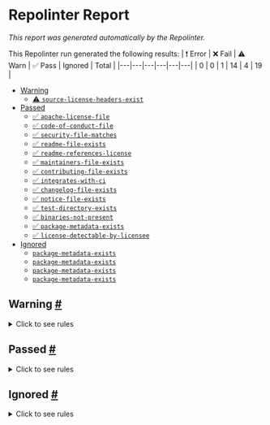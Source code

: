 # Repolinter Report

*This report was generated automatically by the Repolinter.*

This Repolinter run generated the following results:
| ❗  Error | ❌  Fail | ⚠️  Warn | ✅  Pass | Ignored | Total |
|---|---|---|---|---|---|
| 0 | 0 | 1 | 14 | 4 | 19 |

- [Warning](#user-content-warning)
  - [⚠️ `source-license-headers-exist`](#user-content--source-license-headers-exist)
- [Passed](#user-content-passed)
  - [✅ `apache-license-file`](#user-content--apache-license-file)
  - [✅ `code-of-conduct-file`](#user-content--code-of-conduct-file)
  - [✅ `security-file-matches`](#user-content--security-file-matches)
  - [✅ `readme-file-exists`](#user-content--readme-file-exists)
  - [✅ `readme-references-license`](#user-content--readme-references-license)
  - [✅ `maintainers-file-exists`](#user-content--maintainers-file-exists)
  - [✅ `contributing-file-exists`](#user-content--contributing-file-exists)
  - [✅ `integrates-with-ci`](#user-content--integrates-with-ci)
  - [✅ `changelog-file-exists`](#user-content--changelog-file-exists)
  - [✅ `notice-file-exists`](#user-content--notice-file-exists)
  - [✅ `test-directory-exists`](#user-content--test-directory-exists)
  - [✅ `binaries-not-present`](#user-content--binaries-not-present)
  - [✅ `package-metadata-exists`](#user-content--package-metadata-exists)
  - [✅ `license-detectable-by-licensee`](#user-content--license-detectable-by-licensee)
- [Ignored](#user-content-ignored)
  - [`package-metadata-exists`](#user-content-package-metadata-exists)
  - [`package-metadata-exists`](#user-content-package-metadata-exists)
  - [`package-metadata-exists`](#user-content-package-metadata-exists)
  - [`package-metadata-exists`](#user-content-package-metadata-exists)

## Warning <a href="#user-content-warning" id="warning">#</a>

<details>
<summary>Click to see rules</summary>

### ⚠️ `source-license-headers-exist` <a href="#user-content--source-license-headers-exist" id="-source-license-headers-exist">#</a>

Below is a list of files or patterns that failed:

- `protoutil/fakes/signer_serializer.go`: The first 7 lines do not contain the pattern(s): Copyright, License.
- `common/configtx/mock/policy.go`: The first 7 lines do not contain the pattern(s): Copyright, License.
- `common/configtx/mock/policy_manager.go`: The first 7 lines do not contain the pattern(s): Copyright, License.
- `common/deliver/mock/block_iterator.go`: The first 7 lines do not contain the pattern(s): Copyright, License.
- `common/deliver/mock/block_reader.go`: The first 7 lines do not contain the pattern(s): Copyright, License.
- `common/deliver/mock/chain.go`: The first 7 lines do not contain the pattern(s): Copyright, License.
- `common/deliver/mock/chain_manager.go`: The first 7 lines do not contain the pattern(s): Copyright, License.
- `common/deliver/mock/filtered_response_sender.go`: The first 7 lines do not contain the pattern(s): Copyright, License.
- `common/deliver/mock/inspector.go`: The first 7 lines do not contain the pattern(s): Copyright, License.
- `common/deliver/mock/policy_checker.go`: The first 7 lines do not contain the pattern(s): Copyright, License.
- `common/deliver/mock/private_data_response_sender.go`: The first 7 lines do not contain the pattern(s): Copyright, License.
- `common/deliver/mock/receiver.go`: The first 7 lines do not contain the pattern(s): Copyright, License.
- `common/deliver/mock/response_sender.go`: The first 7 lines do not contain the pattern(s): Copyright, License.
- `common/fabhttp/fakes/logger.go`: The first 7 lines do not contain the pattern(s): Copyright, License.
- `common/flogging/mock/observer.go`: The first 7 lines do not contain the pattern(s): Copyright, License.
- `common/flogging/mock/write_syncer.go`: The first 7 lines do not contain the pattern(s): Copyright, License.
- `common/grpclogging/fakes/echo_service.go`: The first 7 lines do not contain the pattern(s): Copyright, License.
- `common/grpclogging/fakes/leveler.go`: The first 7 lines do not contain the pattern(s): Copyright, License.
- `common/grpcmetrics/fakes/echo_service.go`: The first 7 lines do not contain the pattern(s): Copyright, License.
- `common/metrics/metricsfakes/counter.go`: The first 7 lines do not contain the pattern(s): Copyright, License.
- `common/metrics/metricsfakes/gauge.go`: The first 7 lines do not contain the pattern(s): Copyright, License.
- `common/metrics/metricsfakes/histogram.go`: The first 7 lines do not contain the pattern(s): Copyright, License.
- `common/metrics/metricsfakes/provider.go`: The first 7 lines do not contain the pattern(s): Copyright, License.
- `core/chaincode/fake/application_config_retriever.go`: The first 7 lines do not contain the pattern(s): Copyright, License.
- `core/chaincode/fake/context_registry.go`: The first 7 lines do not contain the pattern(s): Copyright, License.
- `core/chaincode/fake/launch_registry.go`: The first 7 lines do not contain the pattern(s): Copyright, License.
- `core/chaincode/fake/message_handler.go`: The first 7 lines do not contain the pattern(s): Copyright, License.
- `core/chaincode/fake/query_response_builder.go`: The first 7 lines do not contain the pattern(s): Copyright, License.
- `core/chaincode/fake/registry.go`: The first 7 lines do not contain the pattern(s): Copyright, License.
- `core/chaincode/mock/acl_provider.go`: The first 7 lines do not contain the pattern(s): Copyright, License.
- `core/chaincode/mock/application_capabilities.go`: The first 7 lines do not contain the pattern(s): Copyright, License.
- `core/chaincode/mock/application_config.go`: The first 7 lines do not contain the pattern(s): Copyright, License.
- `core/chaincode/mock/ccstreamhandler.go`: The first 7 lines do not contain the pattern(s): Copyright, License.
- `core/chaincode/mock/cert_generator.go`: The first 7 lines do not contain the pattern(s): Copyright, License.
- `core/chaincode/mock/chaincode_stream.go`: The first 7 lines do not contain the pattern(s): Copyright, License.
- `core/chaincode/mock/collection_store.go`: The first 7 lines do not contain the pattern(s): Copyright, License.
- `core/chaincode/mock/connectionhandler.go`: The first 7 lines do not contain the pattern(s): Copyright, License.
- `core/chaincode/mock/container_router.go`: The first 7 lines do not contain the pattern(s): Copyright, License.
- `core/chaincode/mock/history_query_executor.go`: The first 7 lines do not contain the pattern(s): Copyright, License.
- `core/chaincode/mock/invoker.go`: The first 7 lines do not contain the pattern(s): Copyright, License.
- `core/chaincode/mock/ledger_getter.go`: The first 7 lines do not contain the pattern(s): Copyright, License.
- `core/chaincode/mock/lifecycle.go`: The first 7 lines do not contain the pattern(s): Copyright, License.
- `core/chaincode/mock/peer_ledger.go`: The first 7 lines do not contain the pattern(s): Copyright, License.
- `core/chaincode/mock/policy.go`: The first 7 lines do not contain the pattern(s): Copyright, License.
- `core/chaincode/mock/policy_manager.go`: The first 7 lines do not contain the pattern(s): Copyright, License.
- `core/chaincode/mock/resources.go`: The first 7 lines do not contain the pattern(s): Copyright, License.
- `core/chaincode/mock/results_iterator.go`: The first 7 lines do not contain the pattern(s): Copyright, License.
- `core/chaincode/mock/runtime.go`: The first 7 lines do not contain the pattern(s): Copyright, License.
- `core/chaincode/mock/transaction_registry.go`: The first 7 lines do not contain the pattern(s): Copyright, License.
- `core/chaincode/mock/tx_simulator.go`: The first 7 lines do not contain the pattern(s): Copyright, License.
- `core/container/mock/docker_builder.go`: The first 7 lines do not contain the pattern(s): Copyright, License.
- `core/container/mock/external_builder.go`: The first 7 lines do not contain the pattern(s): Copyright, License.
- `core/container/mock/instance.go`: The first 7 lines do not contain the pattern(s): Copyright, License.
- `core/container/mock/package_provider.go`: The first 7 lines do not contain the pattern(s): Copyright, License.
- `core/deliverservice/fake/ledger_info.go`: The first 7 lines do not contain the pattern(s): Copyright, License.
- `core/dispatcher/mock/protobuf.go`: The first 7 lines do not contain the pattern(s): Copyright, License.
- `core/endorser/fake/channel_fetcher.go`: The first 7 lines do not contain the pattern(s): Copyright, License.
- `core/endorser/fake/history_query_executor.go`: The first 7 lines do not contain the pattern(s): Copyright, License.
- `core/endorser/fake/id_deserializer.go`: The first 7 lines do not contain the pattern(s): Copyright, License.
- `core/endorser/fake/identity.go`: The first 7 lines do not contain the pattern(s): Copyright, License.
- `core/endorser/fake/prvt_data_distributor.go`: The first 7 lines do not contain the pattern(s): Copyright, License.
- `core/endorser/fake/query_executor.go`: The first 7 lines do not contain the pattern(s): Copyright, License.
- `core/endorser/fake/support.go`: The first 7 lines do not contain the pattern(s): Copyright, License.
- `core/endorser/fake/tx_simulator.go`: The first 7 lines do not contain the pattern(s): Copyright, License.
- `core/ledger/mock/cc_event_listener.go`: The first 7 lines do not contain the pattern(s): Copyright, License.
- `core/ledger/mock/cc_event_provider.go`: The first 7 lines do not contain the pattern(s): Copyright, License.
- `core/ledger/mock/custom_tx_processor.go`: The first 7 lines do not contain the pattern(s): Copyright, License.
- `core/ledger/mock/deployed_ccinfo_provider.go`: The first 7 lines do not contain the pattern(s): Copyright, License.
- `core/ledger/mock/health_check_registry.go`: The first 7 lines do not contain the pattern(s): Copyright, License.
- `core/ledger/mock/membership_info_provider.go`: The first 7 lines do not contain the pattern(s): Copyright, License.
- `core/ledger/mock/query_executor.go`: The first 7 lines do not contain the pattern(s): Copyright, License.
- `core/ledger/mock/state_listener.go`: The first 7 lines do not contain the pattern(s): Copyright, License.
- `core/ledger/mock/tx_simulator.go`: The first 7 lines do not contain the pattern(s): Copyright, License.
- `core/middleware/fakes/http_handler.go`: The first 7 lines do not contain the pattern(s): Copyright, License.
- `core/operations/fakes/healthchecker.go`: The first 7 lines do not contain the pattern(s): Copyright, License.
- `core/operations/fakes/logger.go`: The first 7 lines do not contain the pattern(s): Copyright, License.
- `core/peer/mock/collection_policy_checker.go`: The first 7 lines do not contain the pattern(s): Copyright, License.
- `core/peer/mock/identity_deserializer_manager.go`: The first 7 lines do not contain the pattern(s): Copyright, License.
- `core/peer/mock/peer_ledger.go`: The first 7 lines do not contain the pattern(s): Copyright, License.
- `core/scc/mock/chaincode.go`: The first 7 lines do not contain the pattern(s): Copyright, License.
- `core/scc/mock/chaincode_stream_handler.go`: The first 7 lines do not contain the pattern(s): Copyright, License.
- `core/scc/mock/selfdescribingsyscc.go`: The first 7 lines do not contain the pattern(s): Copyright, License.
- `internal/peer/common/export_test.go`: The first 7 lines do not contain the pattern(s): Copyright.
- `common/flogging/httpadmin/fakes/logging.go`: The first 7 lines do not contain the pattern(s): Copyright, License.
- `common/ledger/testutil/fakes/signing_identity.go`: The first 7 lines do not contain the pattern(s): Copyright, License.
- `core/chaincode/extcc/mock/ccstreamhandler.go`: The first 7 lines do not contain the pattern(s): Copyright, License.
- `core/chaincode/lifecycle/mock/aclprovider.go`: The first 7 lines do not contain the pattern(s): Copyright, License.
- `core/chaincode/lifecycle/mock/application_capabilities.go`: The first 7 lines do not contain the pattern(s): Copyright, License.
- `core/chaincode/lifecycle/mock/application_config.go`: The first 7 lines do not contain the pattern(s): Copyright, License.
- `core/chaincode/lifecycle/mock/application_org_config.go`: The first 7 lines do not contain the pattern(s): Copyright, License.
- `core/chaincode/lifecycle/mock/chaincode_builder.go`: The first 7 lines do not contain the pattern(s): Copyright, License.
- `core/chaincode/lifecycle/mock/chaincode_info_cache.go`: The first 7 lines do not contain the pattern(s): Copyright, License.
- `core/chaincode/lifecycle/mock/chaincode_info_provider.go`: The first 7 lines do not contain the pattern(s): Copyright, License.
- `core/chaincode/lifecycle/mock/chaincode_launcher.go`: The first 7 lines do not contain the pattern(s): Copyright, License.
- `core/chaincode/lifecycle/mock/chaincode_store.go`: The first 7 lines do not contain the pattern(s): Copyright, License.
- `core/chaincode/lifecycle/mock/chaincode_stub.go`: The first 7 lines do not contain the pattern(s): Copyright, License.
- `core/chaincode/lifecycle/mock/channel_config.go`: The first 7 lines do not contain the pattern(s): Copyright, License.
- `core/chaincode/lifecycle/mock/channel_config_source.go`: The first 7 lines do not contain the pattern(s): Copyright, License.
- `core/chaincode/lifecycle/mock/channel_policy_reference_provider.go`: The first 7 lines do not contain the pattern(s): Copyright, License.
- `core/chaincode/lifecycle/mock/convertible_policy.go`: The first 7 lines do not contain the pattern(s): Copyright, License.
- `core/chaincode/lifecycle/mock/inconvertible_policy.go`: The first 7 lines do not contain the pattern(s): Copyright, License.
- `core/chaincode/lifecycle/mock/install_listener.go`: The first 7 lines do not contain the pattern(s): Copyright, License.
- `core/chaincode/lifecycle/mock/installed_chaincodes_lister.go`: The first 7 lines do not contain the pattern(s): Copyright, License.
- `core/chaincode/lifecycle/mock/legacy_ccinfo.go`: The first 7 lines do not contain the pattern(s): Copyright, License.
- `core/chaincode/lifecycle/mock/legacy_lifecycle.go`: The first 7 lines do not contain the pattern(s): Copyright, License.
- `core/chaincode/lifecycle/mock/legacy_metadata_provider.go`: The first 7 lines do not contain the pattern(s): Copyright, License.
- `core/chaincode/lifecycle/mock/metadata_handler.go`: The first 7 lines do not contain the pattern(s): Copyright, License.
- `core/chaincode/lifecycle/mock/metadata_update_listener.go`: The first 7 lines do not contain the pattern(s): Copyright, License.
- `core/chaincode/lifecycle/mock/msp.go`: The first 7 lines do not contain the pattern(s): Copyright, License.
- `core/chaincode/lifecycle/mock/msp_manager.go`: The first 7 lines do not contain the pattern(s): Copyright, License.
- `core/chaincode/lifecycle/mock/package_parser.go`: The first 7 lines do not contain the pattern(s): Copyright, License.
- `core/chaincode/lifecycle/mock/policy_manager.go`: The first 7 lines do not contain the pattern(s): Copyright, License.
- `core/chaincode/lifecycle/mock/query_executor.go`: The first 7 lines do not contain the pattern(s): Copyright, License.
- `core/chaincode/lifecycle/mock/queryexecutor_provider.go`: The first 7 lines do not contain the pattern(s): Copyright, License.
- `core/chaincode/lifecycle/mock/results_iterator.go`: The first 7 lines do not contain the pattern(s): Copyright, License.
- `core/chaincode/lifecycle/mock/rw_state.go`: The first 7 lines do not contain the pattern(s): Copyright, License.
- `core/chaincode/lifecycle/mock/scc_functions.go`: The first 7 lines do not contain the pattern(s): Copyright, License.
- `core/chaincode/lifecycle/mock/state_iterator.go`: The first 7 lines do not contain the pattern(s): Copyright, License.
- `core/chaincode/lifecycle/mock/validation_state.go`: The first 7 lines do not contain the pattern(s): Copyright, License.
- `core/chaincode/persistence/mock/ioreadwriter.go`: The first 7 lines do not contain the pattern(s): Copyright, License.
- `core/chaincode/persistence/mock/legacy_cc_package_locator.go`: The first 7 lines do not contain the pattern(s): Copyright, License.
- `core/chaincode/persistence/mock/metadata_provider.go`: The first 7 lines do not contain the pattern(s): Copyright, License.
- `core/chaincode/persistence/mock/osfileinfo.go`: The first 7 lines do not contain the pattern(s): Copyright, License.
- `core/chaincode/platforms/mock/package_writer.go`: The first 7 lines do not contain the pattern(s): Copyright, License.
- `core/chaincode/platforms/mock/platform.go`: The first 7 lines do not contain the pattern(s): Copyright, License.
- `core/common/privdata/mock/chaincode_info_provider.go`: The first 7 lines do not contain the pattern(s): Copyright, License.
- `core/common/privdata/mock/identity_deserializer_factory.go`: The first 7 lines do not contain the pattern(s): Copyright, License.
- `core/common/privdata/mock/query_executor.go`: The first 7 lines do not contain the pattern(s): Copyright, License.
- `core/common/privdata/mock/query_executor_factory.go`: The first 7 lines do not contain the pattern(s): Copyright, License.
- `core/container/dockercontroller/mock/dockerclient.go`: The first 7 lines do not contain the pattern(s): Copyright, License.
- `core/container/dockercontroller/mock/platform_builder.go`: The first 7 lines do not contain the pattern(s): Copyright, License.
- `core/ledger/kvledger/mock/chaincode_info_provider.go`: The first 7 lines do not contain the pattern(s): Copyright, License.
- `core/ledger/pvtdatapolicy/mock/coll_info_provider.go`: The first 7 lines do not contain the pattern(s): Copyright, License.
- `core/ledger/snapshotgrpc/mock/acl_provider.go`: The first 7 lines do not contain the pattern(s): Copyright, License.
- `core/ledger/snapshotgrpc/mock/ledger_getter.go`: The first 7 lines do not contain the pattern(s): Copyright, License.
- `core/scc/lscc/mock/application.go`: The first 7 lines do not contain the pattern(s): Copyright, License.
- `core/scc/lscc/mock/application_capabilities.go`: The first 7 lines do not contain the pattern(s): Copyright, License.
- `core/scc/lscc/mock/cc_package.go`: The first 7 lines do not contain the pattern(s): Copyright, License.
- `core/scc/lscc/mock/chaincode_builder.go`: The first 7 lines do not contain the pattern(s): Copyright, License.
- `core/scc/lscc/mock/chaincode_stub.go`: The first 7 lines do not contain the pattern(s): Copyright, License.
- `core/scc/lscc/mock/fs_support.go`: The first 7 lines do not contain the pattern(s): Copyright, License.
- `core/scc/lscc/mock/query_executor.go`: The first 7 lines do not contain the pattern(s): Copyright, License.
- `core/scc/lscc/mock/results_iterator.go`: The first 7 lines do not contain the pattern(s): Copyright, License.
- `core/scc/lscc/mock/state_query_iterator.go`: The first 7 lines do not contain the pattern(s): Copyright, License.
- `core/scc/lscc/mock/system_chaincode_provider.go`: The first 7 lines do not contain the pattern(s): Copyright, License.
- `internal/configtxgen/encoder/fakes/signer_serializer.go`: The first 7 lines do not contain the pattern(s): Copyright, License.
- `internal/peer/chaincode/mock/deliver.go`: The first 7 lines do not contain the pattern(s): Copyright, License.
- `internal/peer/chaincode/mock/deliver_client.go`: The first 7 lines do not contain the pattern(s): Copyright, License.
- `internal/peer/chaincode/mock/signer_serializer.go`: The first 7 lines do not contain the pattern(s): Copyright, License.
- `internal/peer/channel/mock/signer_serializer.go`: The first 7 lines do not contain the pattern(s): Copyright, License.
- `internal/peer/common/mock/deliverservice.go`: The first 7 lines do not contain the pattern(s): Copyright, License.
- `internal/peer/common/mock/signer_serializer.go`: The first 7 lines do not contain the pattern(s): Copyright, License.
- `internal/peer/node/mock/get_ledger.go`: The first 7 lines do not contain the pattern(s): Copyright, License.
- `internal/peer/node/mock/peer_ledger.go`: The first 7 lines do not contain the pattern(s): Copyright, License.
- `internal/peer/packaging/mock/platform.go`: The first 7 lines do not contain the pattern(s): Copyright, License.
- `internal/peer/snapshot/mock/signer.go`: The first 7 lines do not contain the pattern(s): Copyright, License.
- `internal/peer/snapshot/mock/snapshot_client.go`: The first 7 lines do not contain the pattern(s): Copyright, License.
- `orderer/common/blockcutter/mock/config_fetcher.go`: The first 7 lines do not contain the pattern(s): Copyright, License.
- `orderer/common/blockcutter/mock/metrics_histogram.go`: The first 7 lines do not contain the pattern(s): Copyright, License.
- `orderer/common/blockcutter/mock/metrics_provider.go`: The first 7 lines do not contain the pattern(s): Copyright, License.
- `orderer/common/blockcutter/mock/orderer_config.go`: The first 7 lines do not contain the pattern(s): Copyright, License.
- `orderer/common/broadcast/mock/ab_server.go`: The first 7 lines do not contain the pattern(s): Copyright, License.
- `orderer/common/broadcast/mock/channel_support.go`: The first 7 lines do not contain the pattern(s): Copyright, License.
- `orderer/common/broadcast/mock/channel_support_registrar.go`: The first 7 lines do not contain the pattern(s): Copyright, License.
- `orderer/common/broadcast/mock/metrics_counter.go`: The first 7 lines do not contain the pattern(s): Copyright, License.
- `orderer/common/broadcast/mock/metrics_histogram.go`: The first 7 lines do not contain the pattern(s): Copyright, License.
- `orderer/common/broadcast/mock/metrics_provider.go`: The first 7 lines do not contain the pattern(s): Copyright, License.
- `common/ledger/blockledger/fileledger/mock/block_store_provider.go`: The first 7 lines do not contain the pattern(s): Copyright, License.
- `common/ledger/blockledger/fileledger/mock/file_ledger_block_store.go`: The first 7 lines do not contain the pattern(s): Copyright, License.
- `core/ledger/kvledger/tests/fakes/signer.go`: The first 7 lines do not contain the pattern(s): Copyright, License.
- `internal/peer/lifecycle/chaincode/mock/broadcast_client.go`: The first 7 lines do not contain the pattern(s): Copyright, License.
- `internal/peer/lifecycle/chaincode/mock/deliver.go`: The first 7 lines do not contain the pattern(s): Copyright, License.
- `internal/peer/lifecycle/chaincode/mock/endorser_client.go`: The first 7 lines do not contain the pattern(s): Copyright, License.
- `internal/peer/lifecycle/chaincode/mock/peer_deliver_client.go`: The first 7 lines do not contain the pattern(s): Copyright, License.
- `internal/peer/lifecycle/chaincode/mock/platform_registry.go`: The first 7 lines do not contain the pattern(s): Copyright, License.
- `internal/peer/lifecycle/chaincode/mock/reader.go`: The first 7 lines do not contain the pattern(s): Copyright, License.
- `internal/peer/lifecycle/chaincode/mock/signer.go`: The first 7 lines do not contain the pattern(s): Copyright, License.
- `internal/peer/lifecycle/chaincode/mock/writer.go`: The first 7 lines do not contain the pattern(s): Copyright, License.
- `internal/pkg/peer/blocksprovider/fake/ab_deliver_client.go`: The first 7 lines do not contain the pattern(s): Copyright, License.
- `internal/pkg/peer/blocksprovider/fake/block_verifier.go`: The first 7 lines do not contain the pattern(s): Copyright, License.
- `internal/pkg/peer/blocksprovider/fake/deliver_streamer.go`: The first 7 lines do not contain the pattern(s): Copyright, License.
- `internal/pkg/peer/blocksprovider/fake/dialer.go`: The first 7 lines do not contain the pattern(s): Copyright, License.
- `internal/pkg/peer/blocksprovider/fake/gossip_service_adapter.go`: The first 7 lines do not contain the pattern(s): Copyright, License.
- `internal/pkg/peer/blocksprovider/fake/ledger_info.go`: The first 7 lines do not contain the pattern(s): Copyright, License.
- `internal/pkg/peer/blocksprovider/fake/orderer_connection_source.go`: The first 7 lines do not contain the pattern(s): Copyright, License.
- `internal/pkg/peer/blocksprovider/fake/signer.go`: The first 7 lines do not contain the pattern(s): Copyright, License.
- `internal/pkg/peer/blocksprovider/fake/sleeper.go`: The first 7 lines do not contain the pattern(s): Copyright, License.
- `core/ledger/kvledger/txmgmt/privacyenabledstate/mock/channelinfo_provider.go`: The first 7 lines do not contain the pattern(s): Copyright, License.
- `core/ledger/kvledger/txmgmt/privacyenabledstate/mock/snapshot_pvtdatahashes_consumer.go`: The first 7 lines do not contain the pattern(s): Copyright, License.
- `core/ledger/kvledger/txmgmt/queryutil/mock/query_executer.go`: The first 7 lines do not contain the pattern(s): Copyright, License.
- `core/ledger/kvledger/txmgmt/statedb/mock/namespace_provider.go`: The first 7 lines do not contain the pattern(s): Copyright, License.
- `core/ledger/kvledger/txmgmt/statedb/mock/results_iterator.go`: The first 7 lines do not contain the pattern(s): Copyright, License.
- `core/ledger/kvledger/txmgmt/statedb/mock/versioned_db.go`: The first 7 lines do not contain the pattern(s): Copyright, License.
- `core/ledger/kvledger/txmgmt/validation/mock/postOrderSimulatorProvider.go`: The first 7 lines do not contain the pattern(s): Copyright, License.
- `core/ledger/kvledger/txmgmt/validation/mock/processor.go`: The first 7 lines do not contain the pattern(s): Copyright, License.
- `core/ledger/kvledger/txmgmt/validation/mock/txsim.go`: The first 7 lines do not contain the pattern(s): Copyright, License.
- `core/chaincode/platforms/java/testdata/gradle/src/main/java/example/ExampleCC.java`: The first 7 lines do not contain the pattern(s): Copyright, License.

</details>

## Passed <a href="#user-content-passed" id="passed">#</a>

<details>
<summary>Click to see rules</summary>

### ✅ `apache-license-file` <a href="#user-content--apache-license-file" id="-apache-license-file">#</a>

Contains Apache License.*Version 2.0 (`LICENSE`).

### ✅ `code-of-conduct-file` <a href="#user-content--code-of-conduct-file" id="-code-of-conduct-file">#</a>

Contains https://wiki.hyperledger.org/community/hyperledger-project-code-of-conduct (`CODE_OF_CONDUCT.md`).

### ✅ `security-file-matches` <a href="#user-content--security-file-matches" id="-security-file-matches">#</a>

Contains https://wiki.hyperledger.org/display/.*(SEC|HYP)/Defect[.+]Response (`SECURITY.md`).

### ✅ `readme-file-exists` <a href="#user-content--readme-file-exists" id="-readme-file-exists">#</a>

Found file (`README.md`).

### ✅ `readme-references-license` <a href="#user-content--readme-references-license" id="-readme-references-license">#</a>

Contains license (`README.md`).

### ✅ `maintainers-file-exists` <a href="#user-content--maintainers-file-exists" id="-maintainers-file-exists">#</a>

Found file (`MAINTAINERS.md`).

### ✅ `contributing-file-exists` <a href="#user-content--contributing-file-exists" id="-contributing-file-exists">#</a>

Found file (`CONTRIBUTING.md`).

### ✅ `integrates-with-ci` <a href="#user-content--integrates-with-ci" id="-integrates-with-ci">#</a>

Found file (`ci/azure-pipelines.yml`).

### ✅ `changelog-file-exists` <a href="#user-content--changelog-file-exists" id="-changelog-file-exists">#</a>

Found file (`CHANGELOG.md`).

### ✅ `notice-file-exists` <a href="#user-content--notice-file-exists" id="-notice-file-exists">#</a>

Found file (`NOTICE`).

### ✅ `test-directory-exists` <a href="#user-content--test-directory-exists" id="-test-directory-exists">#</a>

Found file (`discovery/test`).

### ✅ `binaries-not-present` <a href="#user-content--binaries-not-present" id="-binaries-not-present">#</a>

Excluded file type doesn't exist. (`**/*.exe,**/*.dll,!**/node_modules/**`).

### ✅ `package-metadata-exists` <a href="#user-content--package-metadata-exists" id="-package-metadata-exists">#</a>

Found file (`go.mod`).

### ✅ `license-detectable-by-licensee` <a href="#user-content--license-detectable-by-licensee" id="-license-detectable-by-licensee">#</a>

Licensee identified the license for project: Apache-2.0.

</details>

## Ignored <a href="#user-content-ignored" id="ignored">#</a>

<details>
<summary>Click to see rules</summary>

### `package-metadata-exists` <a href="#user-content-package-metadata-exists" id="package-metadata-exists">#</a>

This rule was ignored for the following reason: ignored due to unsatisfied condition(s): "language=javascript"

### `package-metadata-exists` <a href="#user-content-package-metadata-exists" id="package-metadata-exists">#</a>

This rule was ignored for the following reason: ignored due to unsatisfied condition(s): "language=ruby"

### `package-metadata-exists` <a href="#user-content-package-metadata-exists" id="package-metadata-exists">#</a>

This rule was ignored for the following reason: ignored due to unsatisfied condition(s): "language=java"

### `package-metadata-exists` <a href="#user-content-package-metadata-exists" id="package-metadata-exists">#</a>

This rule was ignored for the following reason: ignored due to unsatisfied condition(s): "language=python"

</details>

